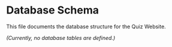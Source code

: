 # Database Schema

This file documents the database structure for the Quiz Website.

*(Currently, no database tables are defined.)* 